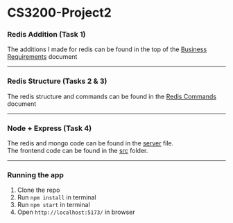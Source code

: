 # CS3200-Project2
### Redis Addition (Task 1)
The additions I made for redis can be found in the top of the [Business Requirements](documents/BusinessRequirements.pdf) document
***
### Redis Structure (Tasks 2 & 3)
The redis structure and commands can be found in the [Redis Commands](documents/redisCommands.pdf) document
***
### Node + Express (Task 4)
The redis and mongo code can be found in the [server](/server.cjs) file.
\
The frontend code can be found in the [src](/src) folder.
***
### Running the app
1. Clone the repo
2. Run `npm install` in terminal
3. Run `npm start`  in terminal
4. Open `http://localhost:5173/` in browser